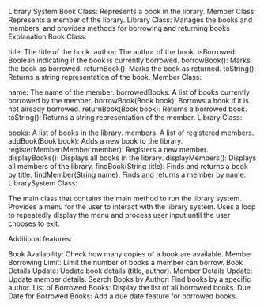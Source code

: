 Library System
Book Class: Represents a book in the library.
Member Class: Represents a member of the library.
Library Class: Manages the books and members, and provides methods for borrowing and returning books
Explanation
Book Class:

title: The title of the book.
author: The author of the book.
isBorrowed: Boolean indicating if the book is currently borrowed.
borrowBook(): Marks the book as borrowed.
returnBook(): Marks the book as returned.
toString(): Returns a string representation of the book.
Member Class:

name: The name of the member.
borrowedBooks: A list of books currently borrowed by the member.
borrowBook(Book book): Borrows a book if it is not already borrowed.
returnBook(Book book): Returns a borrowed book.
toString(): Returns a string representation of the member.
Library Class:

books: A list of books in the library.
members: A list of registered members.
addBook(Book book): Adds a new book to the library.
registerMember(Member member): Registers a new member.
displayBooks(): Displays all books in the library.
displayMembers(): Displays all members of the library.
findBook(String title): Finds and returns a book by title.
findMember(String name): Finds and returns a member by name.
LibrarySystem Class:

The main class that contains the main method to run the library system.
Provides a menu for the user to interact with the library system.
Uses a loop to repeatedly display the menu and process user input until the user chooses to exit.

Additional features:

Book Availability: Check how many copies of a book are available.
Member Borrowing Limit: Limit the number of books a member can borrow.
Book Details Update: Update book details (title, author).
Member Details Update: Update member details.
Search Books by Author: Find books by a specific author.
List of Borrowed Books: Display the list of all borrowed books.
Due Date for Borrowed Books: Add a due date feature for borrowed books.
